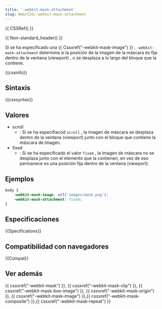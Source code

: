 ```yaml
---
title: '-webkit-mask-attachment'
slug: Web/CSS/-webkit-mask-attachment
---
```


{{ CSSRef() }}

{{ Non-standard_header() }}

Si se ha especificado una {{ Cssxref("-webkit-mask-image") }} , `-webkit-mask-attachment` determina si la posición de la imagen de la máscara es fija dentro de la ventana (viewport) , o se desplaza a lo largo del bloque que la contiene.

{{cssinfo}}

## Síntaxis

{{csssyntax}}

## Valores

- scroll
  - : Si se ha especifiacod `scroll` , la imagen de máscara se desplaza dentro de la ventana (viewport) junto con el bloque que contiene la máscara de imagen.
- fixed
  - : Si se ha especificado el valor `fixed` , la imagen de máscara no se desplaza junto con el elemento que la contienen, en vez de eso permanece es una posición fija dentro de la ventana (viewport).

## Ejemplos

```css
body {
    -webkit-mask-image: url('images/mask.png');
    -webkit-mask-attachment: fixed;
}
```

## Especificaciones

{{Specifications}}

## Compatibilidad con navegadores

{{Compat}}

## Ver además

{{ cssxref("-webkit-mask") }}, {{ cssxref("-webkit-mask-clip") }}, {{ cssxref("-webkit-mask-box-image") }}, {{ cssxref("-webkit-mask-origin") }}, {{ cssxref("-webkit-mask-image") }},{{ cssxref("-webkit-mask-composite") }},{{ cssxref("-webkit-mask-repeat") }}
